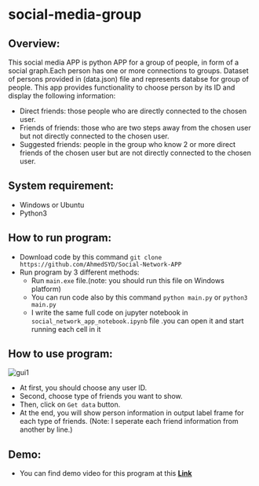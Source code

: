 # social-media-group
## Overview:
This social media APP is python APP for a group of people, in form of a social graph.Each person has one or more connections to groups.
Dataset of persons provided in (data.json) file and represents databse for group of people.
This app provides functionality to choose person by its ID and display the following information:

- Direct friends: those people who are directly connected to the chosen user.
- Friends of friends: those who are two steps away from the chosen user but not directly connected to the chosen user.
- Suggested friends: people in the group who know 2 or more direct friends of the chosen user but are not directly connected to the chosen user.


## System requirement:
- Windows or Ubuntu
- Python3 

## How to run program:
- Download code by this command `git clone https://github.com/AhmedSYD/Social-Network-APP`
- Run program by 3 different methods:
  - Run `main.exe` file.(note: you should run this file on Windows platform)
  - You can run code also by this command `python main.py` or `python3 main.py`
  - I write the same full code on jupyter notebook in `social_network_app_notebook.ipynb` file .you can open it and start running each cell in it

## How to use program:
![gui1](https://user-images.githubusercontent.com/26576895/71326980-34dd2e80-250b-11ea-97a4-dd9978e65651.JPG)

- At first, you should choose any user ID.
- Second, choose type of friends you want to show.
- Then, click on `Get data` button. 
- At the end, you will show person information in output label frame for each type of friends.
(Note: I seperate each friend information from another by line.)

## Demo:
- You can find demo video for this program at this [**Link**](https://www.youtube.com/watch?v=fDFSyp87r7U)


